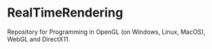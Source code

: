 # RealTimeRendering
Repository for Programming in OpenGL (on Windows, Linux, MacOS), WebGL and DirectX11.
